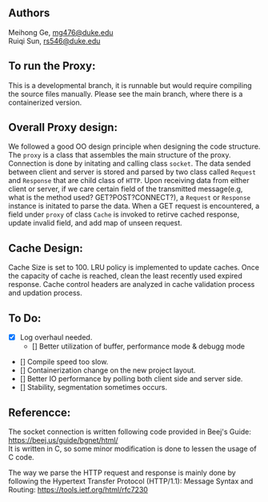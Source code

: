 ## Authors
Meihong Ge, mg476@duke.edu  
Ruiqi Sun, rs546@duke.edu
## To run the Proxy:
This is a developmental branch, it is runnable but would require compiling the source files manually. Please see the main branch, where there is a containerized version.

## Overall Proxy design:
We followed a good OO design principle when designing the code structure. The `proxy` is a class that assembles the main structure of the proxy. Connection is done by initating and calling class `socket`. The data sended between client and server is stored and parsed by two class called `Request` and `Response` that are child class of `HTTP`. Upon receiving data from either client or server, if we care certain field of the transmitted message(e.g, what is the method used? GET?POST?CONNECT?), a `Request` or `Response` instance is initated to parse the data. When a GET request is encountered, a field under `proxy` of class `Cache` is invoked to retirve cached response, update invalid field, and add map of unseen request.

## Cache Design:
Cache Size is set to 100. LRU policy is implemented to update caches. Once the capacity of cache is reached, clean the least recently used expired response. Cache control headers are analyzed in cache validation process and updation process.

## To Do:
- [x] Log overhaul needed.
    - [] Better utilization of buffer, performance mode & debugg mode
- [] Compile speed too slow.
- [] Containerization change on the new project layout.
- [] Better IO performance by polling both client side and server side.
- [] Stability, segmentation sometimes occurs.


## Referencce:
The socket connection is written following code provided in Beej's Guide: https://beej.us/guide/bgnet/html/  
It is written in C, so some minor modification is done to lessen the usage of C code.

The way we parse the HTTP request and response is mainly done by following the Hypertext Transfer Protocol (HTTP/1.1): Message Syntax and Routing: https://tools.ietf.org/html/rfc7230